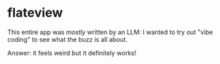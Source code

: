 # flateview

This entire app was *mostly* written by an LLM: I wanted to try out "vibe coding" to see what the buzz is all about.

Answer: it feels weird but it definitely works!
